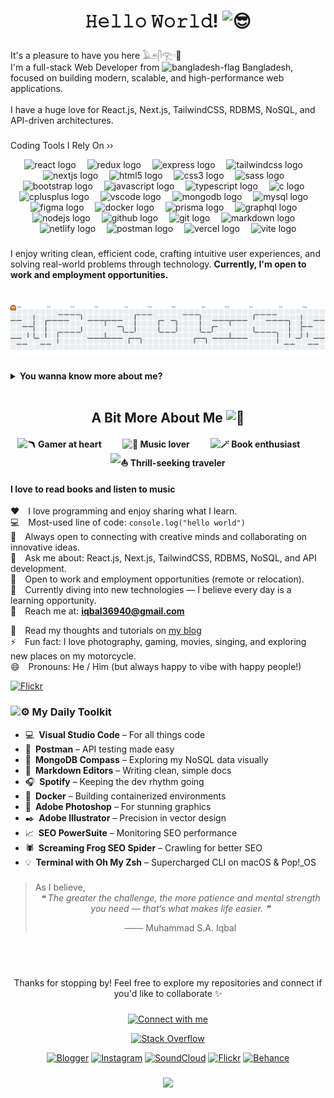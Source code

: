 <h1 align="center">𝙷𝚎𝚕𝚕𝚘 𝚆𝚘𝚛𝚕𝚍! <img src="https://fonts.gstatic.com/s/e/notoemoji/latest/1f60e/512.gif" alt="😎" width="32" height="32"></h1>

###

<p align="left">It's a pleasure to have you here 𓄿𓂉𓋴𓂀𓎆🤝 <br>I'm a full-stack Web Developer from <img src="https://images.emojiterra.com/google/noto-emoji/unicode-16.0/color/svg/1f1e7-1f1e9.svg" alt="bangladesh-flag" width="13" height="13"> Bangladesh, focused on building modern, scalable, and high-performance web applications.<br><br>I have a huge love for React.js, Next.js, TailwindCSS, RDBMS, NoSQL, and API-driven architectures.</p>

###

Coding Tools I Rely On ››

<div align="center">
  <img src="https://img.shields.io/badge/React-61DAFB?logo=react&logoColor=black&style=for-the-badge" height="23" alt="react logo"  />
  <img width="10" />
  <img src="https://img.shields.io/badge/Redux-764ABC?logo=redux&logoColor=white&style=for-the-badge" height="23" alt="redux logo"  />
  <img width="10" />
  <img src="https://img.shields.io/badge/Express-000000?logo=express&logoColor=white&style=for-the-badge" height="23" alt="express logo"  />
  <img width="10" />
  <img src="https://img.shields.io/badge/Tailwind CSS-06B6D4?logo=tailwindcss&logoColor=black&style=for-the-badge" height="23" alt="tailwindcss logo"  />
  <img width="10" />
  <img src="https://img.shields.io/badge/Next.js-000000?logo=nextdotjs&logoColor=white&style=for-the-badge" height="23" alt="nextjs logo"  />
  <img width="10" />
  <img src="https://img.shields.io/badge/HTML5-E34F26?logo=html5&logoColor=white&style=for-the-badge" height="23" alt="html5 logo"  />
  <img width="10" />
  <img src="https://img.shields.io/badge/CSS3-1572B6?logo=css3&logoColor=white&style=for-the-badge" height="23" alt="css3 logo"  />
  <img width="10" />
  <img src="https://img.shields.io/badge/Sass-CC6699?logo=sass&logoColor=black&style=for-the-badge" height="23" alt="sass logo"  />
  <img width="10" />
  <img src="https://img.shields.io/badge/Bootstrap-7952B3?logo=bootstrap&logoColor=white&style=for-the-badge" height="23" alt="bootstrap logo"  />
  <img width="10" />
  <img src="https://img.shields.io/badge/JavaScript-F7DF1E?logo=javascript&logoColor=black&style=for-the-badge" height="23" alt="javascript logo"  />
  <img width="10" />
  <img src="https://img.shields.io/badge/TypeScript-3178C6?logo=typescript&logoColor=white&style=for-the-badge" height="23" alt="typescript logo"  />
  <img width="10" />
  <img src="https://img.shields.io/badge/C-A8B9CC?logo=c&logoColor=black&style=for-the-badge" height="23" alt="c logo"  />
  <img width="10" />
  <img src="https://img.shields.io/badge/C++-00599C?logo=cplusplus&logoColor=white&style=for-the-badge" height="23" alt="cplusplus logo"  />
  <img width="10" />
  <img src="https://img.shields.io/badge/Visual Studio Code-007ACC?logo=visualstudiocode&logoColor=white&style=for-the-badge" height="23" alt="vscode logo"  />
  <img width="10" />
  <img src="https://img.shields.io/badge/MongoDB-47A248?logo=mongodb&logoColor=white&style=for-the-badge" height="23" alt="mongodb logo"  />
  <img width="10" />
  <img src="https://img.shields.io/badge/MySQL-4479A1?logo=mysql&logoColor=white&style=for-the-badge" height="23" alt="mysql logo"  />
  <img width="10" />
  <img src="https://img.shields.io/badge/Figma-F24E1E?logo=figma&logoColor=white&style=for-the-badge" height="23" alt="figma logo"  />
  <img width="10" />
  <img src="https://img.shields.io/badge/Docker-2496ED?logo=docker&logoColor=white&style=for-the-badge" height="23" alt="docker logo"  />
  <img width="10" />
  <img src="https://img.shields.io/badge/Prisma-2D3748?logo=prisma&logoColor=white&style=for-the-badge" height="23" alt="prisma logo"  />
  <img width="10" />
  <img src="https://img.shields.io/badge/GraphQL-E10098?logo=graphql&logoColor=white&style=for-the-badge" height="23" alt="graphql logo"  />
  <img width="10" />
  <img src="https://img.shields.io/badge/Node.js-339933?logo=nodedotjs&logoColor=white&style=for-the-badge" height="23" alt="nodejs logo"  />
  <img width="10" />
  <img src="https://img.shields.io/badge/GitHub-181717?logo=github&logoColor=white&style=for-the-badge" height="23" alt="github logo"  />
  <img width="10" />
  <img src="https://img.shields.io/badge/Git-F05032?logo=git&logoColor=white&style=for-the-badge" height="23" alt="git logo"  />
  <img width="10" />
  <img src="https://img.shields.io/badge/Markdown-000000?logo=markdown&logoColor=white&style=for-the-badge" height="23" alt="markdown logo"  />
  <img width="10" />
  <img src="https://img.shields.io/badge/Netlify-00C7B7?logo=netlify&logoColor=black&style=for-the-badge" height="23" alt="netlify logo"  />
  <img width="10" />
  <img src="https://img.shields.io/badge/Postman-FF6C37?logo=postman&logoColor=black&style=for-the-badge" height="23" alt="postman logo"  />
  <img width="10" />
  <img src="https://img.shields.io/badge/Vercel-000000?logo=vercel&logoColor=white&style=for-the-badge" height="23" alt="vercel logo"  />
  <img width="10" />
  <img src="https://img.shields.io/badge/Vite-646CFF?logo=vite&logoColor=white&style=for-the-badge" height="23" alt="vite logo"  />
</div>

###

<p align="left">I enjoy writing clean, efficient code, crafting intuitive user experiences, and solving real-world problems through technology. <strong>Currently, I'm open to work and employment opportunities.</strong></p>

###

<br>

<picture>
  <source media="(prefers-color-scheme: dark)" srcset="https://raw.githubusercontent.com/msa-iqbal/msa-iqbal/output/pacman-contribution-graph-dark.svg">
  <source media="(prefers-color-scheme: light)" srcset="https://raw.githubusercontent.com/msa-iqbal/msa-iqbal/output/pacman-contribution-graph.svg">
  <img alt="pacman contribution graph" src="https://raw.githubusercontent.com/msa-iqbal/msa-iqbal/output/pacman-contribution-graph.svg">
</picture>

###

<details>
<summary> <strong>You wanna know more about me? </strong></summary>

<br>

<div align="center">
  <img src="https://github-readme-stats.vercel.app/api?username=msa-iqbal&hide_title=true&hide_rank=false&show_icons=true&include_all_commits=true&count_private=true&disable_animations=false&theme=dracula&locale=en&hide_border=false" height="150" alt="stats graph"  />
  <img src="https://streak-stats.demolab.com?user=msa-iqbal&locale=en&mode=daily&theme=dracula&hide_border=false&border_radius=5&date_format=M%20j%5B,%20Y%5D" height="150" alt="streak graph"  />
  <img src="https://github-readme-stats.vercel.app/api/top-langs?username=msa-iqbal&locale=en&hide_title=true&layout=compact&card_width=320&langs_count=50&theme=dracula&hide_border=false" height="150" alt="languages graph"  />
</div>
</details>
<br>

<h2 align="center">A Bit More About Me <img src="https://fonts.gstatic.com/s/e/notoemoji/latest/1f47b/512.gif" alt="👻" width="32" height="32"></h2>
<h4 align="center">
<img src="https://fonts.gstatic.com/s/e/notoemoji/latest/1fa83/512.gif" alt="🪃" width="25" height="25"> Gamer at heart &nbsp&nbsp&nbsp&nbsp&nbsp&nbsp&nbsp&nbsp <img src="https://fonts.gstatic.com/s/e/notoemoji/latest/1f3bb/512.gif" alt="🎻" width="25" height="25"> Music lover &nbsp&nbsp&nbsp&nbsp&nbsp&nbsp&nbsp&nbsp <img src="https://fonts.gstatic.com/s/e/notoemoji/latest/1fa84/512.gif" alt="🪄" width="25" height="25"> Book enthusiast &nbsp&nbsp&nbsp&nbsp&nbsp&nbsp&nbsp&nbsp <img src="https://fonts.gstatic.com/s/e/notoemoji/latest/26f5/512.gif" alt="⛵" width="25" height="25"> Thrill-seeking traveler
</h4>

#### I love to read books and listen to music

♥️ I love programming and enjoy sharing what I learn.  
💻 Most-used line of code: `console.log("hello world")`  
🤝 Always open to connecting with creative minds and collaborating on innovative ideas.  
💬 Ask me about: React.js, Next.js, TailwindCSS, RDBMS, NoSQL, and API development.  
🤝 Open to work and employment opportunities (remote or relocation).  
🧠 Currently diving into new technologies — I believe every day is a learning opportunity.  
📧 Reach me at: **<iqbal36940@gmail.com>**

📝 Read my thoughts and tutorials on [my blog](https://msa-iqbal.blogspot.com/) <br>
⚡ Fun fact: I love photography, gaming, movies, singing, and exploring new places on my motorcycle. <br>
😄 Pronouns: He / Him (but always happy to vibe with happy people!)

[![Flickr](https://img.shields.io/badge/Flickr-Photostream-blue?logo=flickr)](https://www.flickr.com/photos/spnkhn/)

### <img src="https://fonts.gstatic.com/s/e/notoemoji/latest/2699_fe0f/512.gif" alt="⚙" width="15" height="15"> My Daily Toolkit

- 💻 **Visual Studio Code** – For all things code
- 🔬 **Postman** – API testing made easy
- 🍃 **MongoDB Compass** – Exploring my NoSQL data visually
- 📝 **Markdown Editors** – Writing clean, simple docs
- 🎧 **Spotify** – Keeping the dev rhythm going
- 🐳 **Docker** – Building containerized environments
- 🎨 **Adobe Photoshop** – For stunning graphics
- ✒️ **Adobe Illustrator** – Precision in vector design
- 📈 **SEO PowerSuite** – Monitoring SEO performance
- 🕷️ **Screaming Frog SEO Spider** – Crawling for better SEO
- 💡 **Terminal with Oh My Zsh** – Supercharged CLI on macOS & Pop!_OS

###

<blockquote cite="https://msa-iqbal.blogspot.com/">
As I believe,
<div align="center">
<em>❝ The greater the challenge, the more patience and mental strength you need — that’s what makes life easier. ❞</em>
<p align="center">─── Muhammad S.A. Iqbal</p>
</div>
</blockquote>

###

<br><br>

<p align="center">Thanks for stopping by! Feel free to explore my repositories and connect if you'd like to collaborate ✨</p>

###

<div align="center">
  
  [![Connect with me](https://img.shields.io/badge/Connect%20with%20me-Socials-000?style=for-the-badge&logo=github)](https://msa_iqbal.bio.link)
  <br>

  [![Stack Overflow](https://img.shields.io/badge/Stack_Overflow-F58025?style=social&logo=stackoverflow)](https://stackoverflow.com/users/28065117/muhammad-s-a-iqbal)
  <!-- [![LeetCode](https://img.shields.io/badge/LeetCode-FFA116?style=social&logo=leetcode)](https://leetcode.com/u/msa-iqbal/) -->
  [![Blogger](https://img.shields.io/badge/Blogger-FF5722?style=social&logo=blogger)](https://msa-iqbal.blogspot.com)
  [![Instagram](https://img.shields.io/badge/Instagram-E4405F?style=social&logo=instagram)](https://www.instagram.com/msaiqs)
  [![SoundCloud](https://img.shields.io/badge/SoundCloud-FF5500?style=social&logo=soundcloud)](https://soundcloud.com/spnkhn)
  [![Flickr](https://img.shields.io/badge/Flickr-FF0084?style=social&logo=flickr)](https://www.flickr.com/photos/spnkhn)
  [![Behance](https://img.shields.io/badge/Behance-1769ff?style=social&logo=behance)](https://www.behance.net/msa-iqbal)

  <!--
  [![YouTube](https://img.shields.io/badge/YouTube-FF0000?style=social&logo=youtube)](https://www.youtube.com/)
  [![Facebook](https://img.shields.io/badge/Facebook-1877F2?style=social&logo=facebook)](https://www.facebook.com/) 
  -->

</div>

###
<!-- Page Views (Counting since 20th November, 2025): -->
<div align="center">
  <img src="https://profile-counter.glitch.me/msa-iqbal/count.svg?"  />
</div>

###
